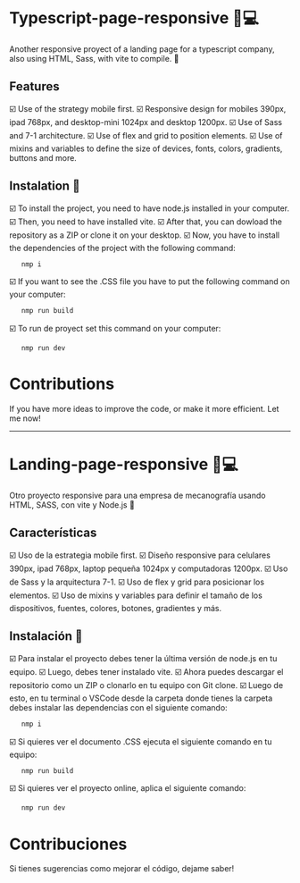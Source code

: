 # Typescript-page-responsive 📱💻

Another responsive proyect of a landing page for a typescript company, also using HTML, Sass, with vite to compile. 👾

## Features

☑️ Use of the strategy mobile first.
☑️ Responsive design for mobiles 390px, ipad 768px, and desktop-mini 1024px and desktop 1200px.
☑️ Use of Sass and 7-1 architecture.
☑️ Use of flex and grid to position elements.
☑️ Use of mixins and variables to define the size of devices, fonts, colors, gradients, buttons and more.

## Instalation 🔧

☑️ To install the project, you need to have node.js installed in your computer. 
☑️ Then, you need to have installed vite.
☑️ After that, you can dowload the repository as a ZIP or clone it on your desktop.
☑️ Now, you have to install the dependencies of the project with the following command:

 ```sh
    nmp i
 ```
☑️ If you want to see the .CSS file you have to put the following command on your computer:
 ```sh
    nmp run build
 ```

 ☑️ To run de proyect set this command on your computer:
 ```sh
    nmp run dev
 ```

# Contributions 

If you have more ideas to improve the code, or make it more efficient. Let me now! 

***

# Landing-page-responsive 📱💻

Otro proyecto responsive para una empresa de mecanografía usando HTML, SASS, con vite y Node.js 👾

## Características

☑️ Uso de la estrategia mobile first.
☑️ Diseño responsive para celulares 390px, ipad 768px, laptop pequeña 1024px y computadoras 1200px.
☑️ Uso de Sass y la arquitectura 7-1.
☑️ Uso de flex y grid para posicionar los elementos.
☑️ Uso de mixins y variables para definir el tamaño de los dispositivos, fuentes, colores, botones, gradientes y más.

## Instalación 🔧

☑️ Para instalar el proyecto debes tener la última versión de node.js en tu equipo. 
☑️ Luego, debes tener instalado vite.
☑️ Ahora puedes descargar el repositorio como un ZIP o clonarlo en tu equipo con Git clone.
☑️ Luego de esto, en tu terminal o VSCode desde la carpeta donde tienes la carpeta debes instalar las dependencias con el siguiente comando:

 ```sh
    nmp i
 ```
☑️ Si quieres ver el documento .CSS ejecuta el siguiente comando en tu equipo:
 ```sh
    nmp run build
 ```

☑️ Si quieres ver el proyecto online, aplica el siguiente comando:
 ```sh
    nmp run dev
 ```

# Contribuciones 

Si tienes sugerencias como mejorar el código, dejame saber! 
